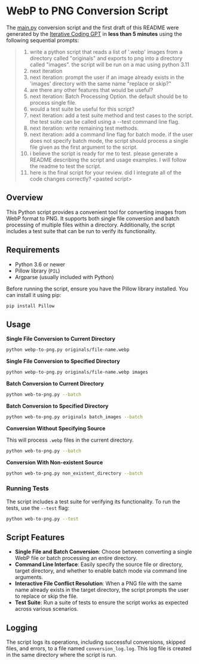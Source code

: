# WebP to PNG Conversion Script

The [main.py](main.py) conversion script and the first draft of this README were generated by the [Iterative Coding GPT](https://chat.openai.com/c/7ad03bf4-8081-411e-bd62-d863321dfb66) in **less than 5 minutes** using the following sequential prompts:

> 1. write a python script that reads a list of '.webp' images from a directory called "originals" and exports to png into a directory called "images". the script will be run on a mac using python 3.11
> 2. next iteration
> 3. next iteration: prompt the user if an image already exists in the 'images' directory with the same name "replace or skip?"
> 4. are there any other features that would be useful?
> 5. next iteration: Batch Processing Option. the default should be to process single file.
> 6. would a test suite be useful for this script?
> 7. next iteration: add a test suite method and test cases to the script. the test suite can be called using a --test command line flag.
> 8. next iteration: write remaining test methods.
> 9. next iteration: add a command line flag for batch mode. if the user does not specify batch mode, the script should process a single file given as the first argument to the script.
> 10. i believe the script is ready for me to test. please generate a README describing  the script and usage examples. I will follow the readme to test the script.
> 11. here is the final script for your review. did I integrate all of the code changes correctly? \<pasted script>

## Overview
This Python script provides a convenient tool for converting images from WebP format to PNG. It supports both single file conversion and batch processing of multiple files within a directory. Additionally, the script includes a test suite that can be run to verify its functionality.

## Requirements
- Python 3.6 or newer
- Pillow library (`PIL`)
- Argparse (usually included with Python)

Before running the script, ensure you have the Pillow library installed. You can install it using pip:

```bash
pip install Pillow
```

## Usage

**Single File Conversion to Current Directory**

```bash
python webp-to-png.py originals/file-name.webp
```

**Single File Conversion to Specified Directory**

```bash
python webp-to-png.py originals/file-name.webp images
```

**Batch Conversion to Current Directory**

```bash
python web-to-png.py --batch
```

**Batch Conversion to Specified Directory**

```bash
python web-to-png.py originals batch_images --batch
```

**Conversion Without Specifying Source**

This will process `.webp` files in the current directory.

```bash
python web-to-png.py --batch
```

**Conversion With Non-existent Source**

```bash
python web-to-png.py non_existent_directory --batch
```

### Running Tests
The script includes a test suite for verifying its functionality. To run the tests, use the `--test` flag:

```bash
python web-to-png.py --test
```

## Script Features
- **Single File and Batch Conversion**: Choose between converting a single WebP file or batch processing an entire directory.
- **Command Line Interface**: Easily specify the source file or directory, target directory, and whether to enable batch mode via command line arguments.
- **Interactive File Conflict Resolution**: When a PNG file with the same name already exists in the target directory, the script prompts the user to replace or skip the file.
- **Test Suite**: Run a suite of tests to ensure the script works as expected across various scenarios.

## Logging
The script logs its operations, including successful conversions, skipped files, and errors, to a file named `conversion_log.log`. This log file is created in the same directory where the script is run.
